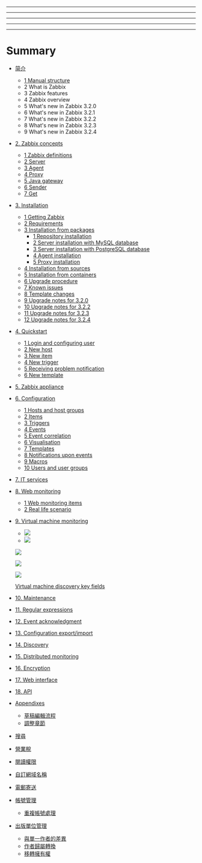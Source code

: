 
---

---

---

---

---

# Summary

* [简介](README.md)

  * [1 Manual structure](manual/introduction/manual_structure.md)
  * 2 What is Zabbix
  * 3 Zabbix features
  * 4 Zabbix overview
  * 5 What's new in Zabbix 3.2.0
  * 6 What's new in Zabbix 3.2.1
  * 7 What's new in Zabbix 3.2.2
  * 8 What's new in Zabbix 3.2.3
  * 9 What's new in Zabbix 3.2.4

* [2. Zabbix concepts](manual/concepts/README.md)

  * [1 Zabbix definitions](manual/concepts/definitions.md)
  * [2 Server](format/introduction.md)
  * [3 Agent](format/chapters.md)
  * [4 Proxy](format/markdown.md)
  * [5 Java gateway](manual/concepts/java.md)
  * [6 Sender](format/cover.md)
  * [7 Get](format/languages.md)

* [3. Installation](manual/installation/index.md)

  * [1 Getting Zabbix](manual/installation/getting_zabbix.md)
  * [2 Requirements](manual/installation/requirements.md)
  * [3 Installation from packages](manual/installation/install_from_packages.md)
    * [1 Repository installation](manual/installation/install_from_packages/repository_installation.md)
    * [2 Server installation with MySQL database](manual/installation/install_from_packages/server_installation_with_mysql.md)
    * [3 Server installation with PostgreSQL database](manual/installation/install_from_packages/server_installation_with_postgresql.md)
    * [4 Agent installation](manual/installation/install_from_packages/agent_installation.md)
    * [5 Proxy installation](manual/installation/install_from_packages/proxy_installation.md)
  * [4 Installation from sources](manual/installation/install.md)
  * [5 Installation from containers](manual/installation/containers.md)
  * [6 Upgrade procedure](manual/installation/upgrade.md)
  * [7 Known issues](manual/installation/known_issues.md)
  * [8 Template changes](manual/installation/template_changes)
  * [9 Upgrade notes for 3.2.0](manual/installation/upgrade_notes_320)
  * [10 Upgrade notes for 3.2.2](manual/installation/upgrade_notes_322.md)
  * [11 Upgrade notes for 3.2.3](manual/installation/upgrade_notes_323.md)
  * [12 Upgrade notes for 3.2.4](manual/installation/upgrade_notes_324.md)

* [4. Quickstart](manual/quickstart.md)

  * [1 Login and configuring user](manual/quickstart/login.md)
  * [2 New host](manual/quickstart/host.md)
  * [3 New item](manual/quickstart/item.md)
  * [4 New trigger](manual/quickstart/trigger.md)
  * [5 Receiving problem notification](manual/quickstart/notification.md)
  * [6 New template](manual/quickstart/template.md)

* [5. Zabbix appliance](manual/appliance.md.md)

* [6. Configuration](manual/config.md)

  * [1 Hosts and host groups](manual/config/hosts.md)
  * [2 Items](manual/config/items.md)
  * [3 Triggers](manual/config/triggers.md)
  * [4 Events](manual/config/events.md)
  * [5 Event correlation](manual/config/event_correlation.md)
  * [6 Visualisation](manual/config/visualisation.md)
  * [7 Templates](manual/config/templates.md)
  * [8 Notifications upon events](manual/config/notifications.md)
  * [9 Macros](manual/config/macros.md)
  * [10 Users and user groups](manual/config/users_and_usergroups.md)

* [7. IT services](https://www.zabbix.com/documentation/3.2/manual/it_services)

* [8. Web monitoring](https://www.zabbix.com/documentation/3.2/manual/web_monitoring)

  * [1 Web monitoring items](https://www.zabbix.com/documentation/3.2/manual/web_monitoring/items)
  * [2 Real life scenario](https://www.zabbix.com/documentation/3.2/manual/web_monitoring/example)

* [9. Virtual machine monitoring](https://www.zabbix.com/documentation/3.2/manual/vm_monitoring)

  * ![](https://www.zabbix.com/documentation/3.2/lib/plugins/indexmenu/images/thread/line.gif)
  *   ![](https://www.zabbix.com/documentation/3.2/lib/plugins/indexmenu/images/thread/line.gif)

    ![](https://www.zabbix.com/documentation/3.2/lib/plugins/indexmenu/images/thread/line.gif)

    ![](https://www.zabbix.com/documentation/3.2/lib/plugins/indexmenu/images/thread/joinbottom.gif)

    ![](https://www.zabbix.com/documentation/3.2/lib/plugins/indexmenu/images/thread/page.gif)

    [Virtual machine discovery key fields](https://www.zabbix.com/documentation/3.2/manual/vm_monitoring/discovery_fields)

* [10. Maintenance](https://www.zabbix.com/documentation/3.2/manual/maintenance)

* [11. Regular expressions](https://www.zabbix.com/documentation/3.2/manual/regular_expressions)

* [12. Event acknowledgment](https://www.zabbix.com/documentation/3.2/manual/acknowledges)

* [13. Configuration export/import](https://www.zabbix.com/documentation/3.2/manual/xml_export_import)

* [14. Discovery](https://www.zabbix.com/documentation/3.2/manual/discovery)

* [15. Distributed monitoring](https://www.zabbix.com/documentation/3.2/manual/distributed_monitoring)

* [16. Encryption](https://www.zabbix.com/documentation/3.2/manual/encryption)

* [17. Web interface](https://www.zabbix.com/documentation/3.2/manual/web_interface)

* [18. API](https://www.zabbix.com/documentation/3.2/manual/api)

* [Appendixes](https://www.zabbix.com/documentation/3.2/manual/appendix)

  * [草稿編輯流程](editor/draft.md)
  * [調整章節](editor/chapters.md)

* [搜尋](platform/search.md)

* [營業稅](platform/taxes.md)

* [閱讀權限](platform/visibility.md)

* [自訂網域名稱](platform/domains.md)

* [電郵寄送](platform/mailing.md)

* [帳號管理](account/README.md)

  * [重複帳號處理](account/duplicate.md)

* [出版單位管理](platform/organizations/README.md)

  * [與單一作者的差異](platform/organizations/differences.md)
  * [作者歸屬轉換](platform/organizations/convert.md)
  * [移轉擁有權](platform/organizations/ownership.md)



